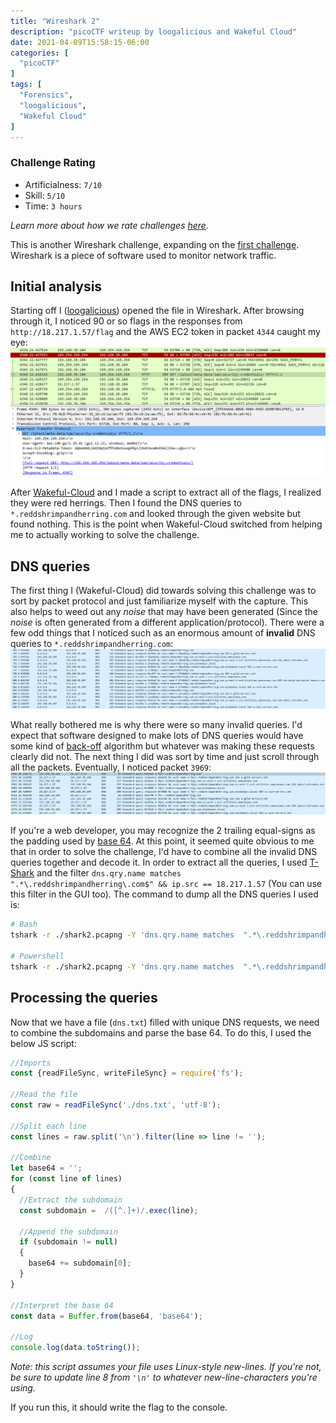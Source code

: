 ```yaml
---
title: "Wireshark 2"
description: "picoCTF writeup by loogalicious and Wakeful Cloud"
date: 2021-04-09T15:58:15-06:00
categories: [
  "picoCTF"
]
tags: [
  "Forensics",
  "loogalicious",
  "Wakeful Cloud"
]
---
```


### Challenge Rating
* Artificialness: `7/10`
* Skill: `5/10`
* Time: `3 hours`

*Learn more about how we rate challenges [here](/post/rating).*

This is another Wireshark challenge, expanding on the [first challenge](/post/wireshark-1).
Wireshark is a piece of software used to monitor network traffic.

## Initial analysis
Starting off I ([loogalicious](https://github.com/loogalicious)) opened the
file in Wireshark. After browsing through it, I noticed 90 or so flags in
the responses from `http://18.217.1.57/flag` and the AWS EC2 token in packet
`4344` caught my eye:
![Wireshark token screenshot](/post/wireshark-2/wireshark-token.png)

After [Wakeful-Cloud](https://github.com/wakeful-cloud) and I made a script to
extract all of the flags, I realized they were red herrings. Then I found the
DNS queries to `*.reddshrimpandherring.com` and looked through the given website but 
found nothing. This is the point when Wakeful-Cloud switched from helping me to
actually working to solve the challenge.

## DNS queries
The first thing I (Wakeful-Cloud) did towards solving this challenge was to sort
by packet protocol and just familiarize myself with the capture. This also helps
to weed out any *noise* that may have been generated (Since the *noise* is often
generated from a different application/protocol). There were a few odd things
that I noticed such as an enormous amount of **invalid** DNS queries to
`*.reddshrimpandherring.com`:
![Wireshark DNS screenshot](/post/wireshark-2/wireshark-dns-1.png)

What really bothered me is why there were so many invalid queries. I'd expect
that software designed to make lots of DNS queries would have some kind of
[back-off](https://en.wikipedia.org/wiki/Exponential_backoff) algorithm but
whatever was making these requests clearly did not. The next thing I did was
sort by time and just scroll through all the packets. Eventually, I noticed
packet `3969`:
![Wireshark packet 3969 screenshot](/post/wireshark-2/wireshark-dns-2.png)

If you're a web developer, you may recognize the 2 trailing equal-signs as the
padding used by [base 64](https://en.wikipedia.org/wiki/Base64). At this point,
it seemed quite obvious to me that in order to solve the challenge, I'd have to
combine all the invalid DNS queries together and decode it. In order to extract
all the queries, I used [T-Shark](https://www.wireshark.org/docs/man-pages/tshark.html)
and the filter `dns.qry.name matches  ".*\.reddshrimpandherring\.com$" && ip.src == 18.217.1.57`
(You can use this filter in the GUI too). The command to dump all the DNS
queries I used is:
```bash
# Bash
tshark -r ./shark2.pcapng -Y 'dns.qry.name matches  ".*\.reddshrimpandherring\.com$" && ip.src == 18.217.1.57' -T fields -e dns.qry.name | uniq > dns.txt

# Powershell
tshark -r ./shark2.pcapng -Y 'dns.qry.name matches  ".*\.reddshrimpandherring\.com$" && ip.src == 18.217.1.57' -T fields -e dns.qry.name | Get-Unique > dns.txt
```

## Processing the queries
Now that we have a file (`dns.txt`) filled with unique DNS requests, we need
to combine the subdomains and parse the base 64. To do this, I used the below
JS script:
```javascript
//Imports
const {readFileSync, writeFileSync} = require('fs');

//Read the file
const raw = readFileSync('./dns.txt', 'utf-8');

//Split each line
const lines = raw.split('\n').filter(line => line != '');

//Combine
let base64 = '';
for (const line of lines)
{
  //Extract the subdomain
  const subdomain =  /([^.]+)/.exec(line);

  //Append the subdomain
  if (subdomain != null)
  {
    base64 += subdomain[0];
  }
}

//Interpret the base 64
const data = Buffer.from(base64, 'base64');

//Log
console.log(data.toString());
```

*Note: this script assumes your file uses Linux-style new-lines. If you're not,
be sure to update line 8 from `'\n'` to whatever new-line-characters you're using.*

If you run this, it should write the flag to the console.
